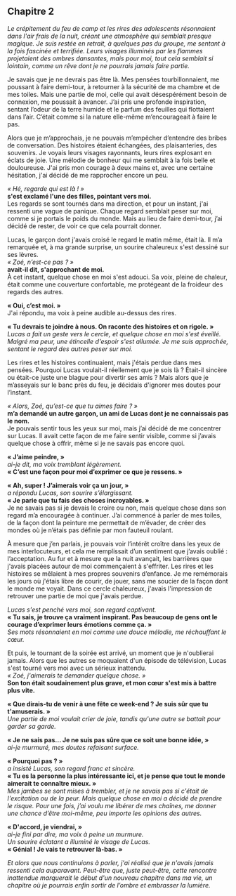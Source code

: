 ## **Chapitre 2**     

*Le crépitement du feu de camp et les rires des adolescents résonnaient dans l'air frais de la nuit, créant une atmosphère qui semblait presque magique. Je suis restée en retrait, à quelques pas du groupe, me sentant à la fois fascinée et terrifiée. Leurs visages illuminés par les flammes projetaient des ombres dansantes, mais pour moi, tout cela semblait si lointain, comme un rêve dont je ne pourrais jamais faire partie.*

Je savais que je ne devrais pas être là. Mes pensées tourbillonnaient, me poussant à faire demi-tour, à retourner à la sécurité de ma chambre et de mes toiles. Mais une partie de moi, celle qui avait désespérément besoin de connexion, me poussait à avancer. J’ai pris une profonde inspiration, sentant l’odeur de la terre humide et le parfum des feuilles qui flottaient dans l’air. C’était comme si la nature elle-même m’encourageait à faire le pas.

Alors que je m’approchais, je ne pouvais m’empêcher d’entendre des bribes de conversation. Des histoires étaient échangées, des plaisanteries, des souvenirs. Je voyais leurs visages rayonnants, leurs rires explosant en éclats de joie. Une mélodie de bonheur qui me semblait à la fois belle et douloureuse. J'ai pris mon courage à deux mains et, avec une certaine hésitation, j'ai décidé de me rapprocher encore un peu.

*« Hé, regarde qui est là ! »*  
**s'est exclamé l'une des filles, pointant vers moi.**  
Les regards se sont tournés dans ma direction, et pour un instant, j'ai ressenti une vague de panique. Chaque regard semblait peser sur moi, comme si je portais le poids du monde. Mais au lieu de faire demi-tour, j’ai décidé de rester, de voir ce que cela pourrait donner.

Lucas, le garçon dont j'avais croisé le regard le matin même, était là. Il m’a remarquée et, à ma grande surprise, un sourire chaleureux s'est dessiné sur ses lèvres.  
*« Zoé, n’est-ce pas ? »*  
**avait-il dit, s'approchant de moi.**  
À cet instant, quelque chose en moi s'est adouci. Sa voix, pleine de chaleur, était comme une couverture confortable, me protégeant de la froideur des regards des autres.

**« Oui, c’est moi. »**  
J'ai répondu, ma voix à peine audible au-dessus des rires.

**« Tu devrais te joindre à nous. On raconte des histoires et on rigole. »**  
*Lucas a fait un geste vers le cercle, et quelque chose en moi s'est éveillé. Malgré ma peur, une étincelle d'espoir s'est allumée. Je me suis approchée, sentant le regard des autres peser sur moi.*

Les rires et les histoires continuaient, mais j'étais perdue dans mes pensées. Pourquoi Lucas voulait-il réellement que je sois là ? Était-il sincère ou était-ce juste une blague pour divertir ses amis ? Mais alors que je m’asseyais sur le banc près du feu, je décidais d'ignorer mes doutes pour l’instant.

*« Alors, Zoé, qu’est-ce que tu aimes faire ? »*  
**m’a demandé un autre garçon, un ami de Lucas dont je ne connaissais pas le nom.**  
Je pouvais sentir tous les yeux sur moi, mais j’ai décidé de me concentrer sur Lucas. Il avait cette façon de me faire sentir visible, comme si j’avais quelque chose à offrir, même si je ne savais pas encore quoi.

**« J’aime peindre, »**  
*ai-je dit, ma voix tremblant légèrement.*  
**« C’est une façon pour moi d’exprimer ce que je ressens. »**

**« Ah, super ! J’aimerais voir ça un jour, »**  
*a répondu Lucas, son sourire s’élargissant.*  
**« Je parie que tu fais des choses incroyables. »**  
Je ne savais pas si je devais le croire ou non, mais quelque chose dans son regard m’a encouragée à continuer. J’ai commencé à parler de mes toiles, de la façon dont la peinture me permettait de m’évader, de créer des mondes où je n’étais pas définie par mon fauteuil roulant.

À mesure que j’en parlais, je pouvais voir l’intérêt croître dans les yeux de mes interlocuteurs, et cela me remplissait d’un sentiment que j’avais oublié : l’acceptation. Au fur et à mesure que la nuit avançait, les barrières que j'avais placées autour de moi commençaient à s'effriter. Les rires et les histoires se mêlaient à mes propres souvenirs d’enfance. Je me remémorais les jours où j'étais libre de courir, de jouer, sans me soucier de la façon dont le monde me voyait. Dans ce cercle chaleureux, j'avais l'impression de retrouver une partie de moi que j'avais perdue.

*Lucas s'est penché vers moi, son regard captivant.*  
**« Tu sais, je trouve ça vraiment inspirant. Pas beaucoup de gens ont le courage d’exprimer leurs émotions comme ça. »**  
*Ses mots résonnaient en moi comme une douce mélodie, me réchauffant le cœur.*

Et puis, le tournant de la soirée est arrivé, un moment que je n'oublierai jamais. Alors que les autres se moquaient d'un épisode de télévision, Lucas s'est tourné vers moi avec un sérieux inattendu.  
*« Zoé, j'aimerais te demander quelque chose. »*  
**Son ton était soudainement plus grave, et mon cœur s'est mis à battre plus vite.**

**« Que dirais-tu de venir à une fête ce week-end ? Je suis sûr que tu t'amuserais. »**  
*Une partie de moi voulait crier de joie, tandis qu'une autre se battait pour garder sa garde.*

**« Je ne sais pas... Je ne suis pas sûre que ce soit une bonne idée, »**  
*ai-je murmuré, mes doutes refaisant surface.*

**« Pourquoi pas ? »**  
*a insisté Lucas, son regard franc et sincère.*  
**« Tu es la personne la plus intéressante ici, et je pense que tout le monde aimerait te connaître mieux. »**  
*Mes jambes se sont mises à trembler, et je ne savais pas si c'était de l'excitation ou de la peur. Mais quelque chose en moi a décidé de prendre le risque. Pour une fois, j’ai voulu me libérer de mes chaînes, me donner une chance d’être moi-même, peu importe les opinions des autres.*

**« D'accord, je viendrai, »**  
*ai-je fini par dire, ma voix à peine un murmure.*  
*Un sourire éclatant a illuminé le visage de Lucas.*  
**« Génial ! Je vais te retrouver là-bas. »**

*Et alors que nous continuions à parler, j'ai réalisé que je n'avais jamais ressenti cela auparavant. Peut-être que, juste peut-être, cette rencontre inattendue marquerait le début d'un nouveau chapitre dans ma vie, un chapitre où je pourrais enfin sortir de l’ombre et embrasser la lumière.*
